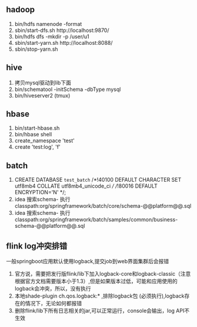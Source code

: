 ## hadoop
1. bin/hdfs namenode -format
2. sbin/start-dfs.sh
http://localhost:9870/
3. bin/hdfs dfs -mkdir -p /user/u1
4. sbin/start-yarn.sh
http://localhost:8088/
5. sbin/stop-yarn.sh


## hive
1. 拷贝mysql驱动到lib下面
2. bin/schematool -initSchema -dbType mysql
3. bin/hiveserver2    (tmux)


## hbase
1. bin/start-hbase.sh
2. bin/hbase shell
3. create_namespace 'test'
4. create 'test:log', 'f'


## batch
1. CREATE DATABASE `test_batch` /*!40100 DEFAULT CHARACTER SET utf8mb4 COLLATE utf8mb4_unicode_ci */ /*!80016 DEFAULT ENCRYPTION='N' */;
2. idea 搜索schema- 执行 classpath:org/springframework/batch/core/schema-@@platform@@.sql
3. idea 搜索schema- 执行 classpath:org/springframework/batch/samples/common/business-schema-@@platform@@.sql

## flink log冲突排错
一般springboot应用默认使用logback,提交job到web界面集群后会报错
1. 官方说，需要把发行版flink/lib下加入logback-core和logback-classic（注意根据官方文档需要版本小于1.3）,但是如果版本过低，可能和应用使用的logback会冲突，所以，没有执行
2. 本地shade-plugin <exclude>ch.qos.logback:*</exclude> ,排除logback包 (必须执行),logback存在的情况下，无论如何都报错
3. 删除flink/lib下所有日志相关的jar,可以正常运行，console会输出，log API不生效

